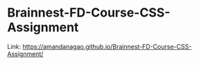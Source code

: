# Brainnest-FD-Course-CSS-Assignment

Link: https://amandanagao.github.io/Brainnest-FD-Course-CSS-Assignment/
